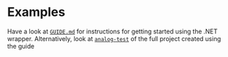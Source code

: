 # Examples

Have a look at [`GUIDE.md`](GUIDE.md) for instructions for getting started using the .NET wrapper. Alternatively, look at [`analog-test`](analog-test) of the full project created using the guide
